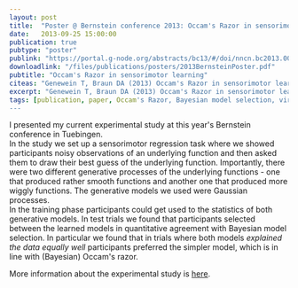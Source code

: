 ```yaml
---
layout: post
title:  "Poster @ Bernstein conference 2013: Occam's Razor in sensorimotor learning"
date:   2013-09-25 15:00:00
publication: true
pubtype: "poster"
publink: "https://portal.g-node.org/abstracts/bc13/#/doi/nncn.bc2013.0026"
downloadlink: "/files/publications/posters/2013BernsteinPoster.pdf"
pubtitle: "Occam's Razor in sensorimotor learning"
citeas: "Genewein T, Braun DA (2013) Occam's Razor in sensorimotor learning. Bernstein Conference 2013. doi: 10.12751/nncn.bc2013.0026"
excerpt: "Genewein T, Braun DA (2013) Occam's Razor in sensorimotor learning. Bernstein Conference 2013."
tags: [publication, paper, Occam's Razor, Bayesian model selection, virtual reality experiment]
---
```

I presented my current experimental study at this year's Bernstein conference in Tuebingen.  
In the study we set up a sensorimotor regression task where we showed participants noisy observations of an underlying function and then asked them to draw their best guess of the underlying function. Importantly, there were two different generative processes of the underlying functions - one that produced rather smooth functions and another one that produced more wiggly functions. The generative models we used were Gaussian processes.  
In the training phase participants could get used to the statistics of both generative models. In test trials we found that participants selected between the learned models in quantitative agreement with Bayesian model selection. In particular we found that in trials where both models *explained the data equally well* participants preferred the simpler model, which is in line with (Bayesian) Occam's razor.

More information about the experimental study is [here](/Paper-OccamsRazorSensorimotor).
